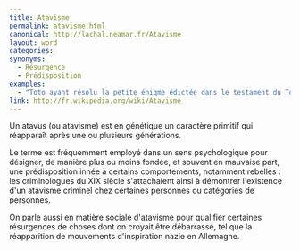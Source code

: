 ```yaml
---
title: Atavisme
permalink: atavisme.html
canonical: http://lachal.neamar.fr/Atavisme
layout: word
categories:
synonyms:
  - Résurgence
  - Prédisposition
examples:
  - "Toto ayant résolu la petite énigme édictée dans le testament du Tonton d'Armorique parti ad patres vient d'accéder à la ploutocratie : il est devenu richissime. Aujourd'hui, nous avons affaire à un grand expert de numismatique et brasse les valeurs fiduciaires à tour de bras. À son tour de jouer le tonton \"pawnbroker\" (dur l'atavisme !). (cf. histoires)"
link: http://fr.wikipedia.org/wiki/Atavisme
---
```


Un atavus (ou atavisme) est en génétique un caractère primitif qui réapparaît après une ou plusieurs générations.

Le terme est fréquemment employé dans un sens psychologique pour désigner, de manière plus ou moins fondée, et souvent en mauvaise part, une prédisposition innée à certains comportements, notamment rebelles : les criminologues du XIX siècle s'attachaient ainsi à démontrer l'existence d'un atavisme criminel chez certaines personnes ou catégories de personnes.

On parle aussi en matière sociale d'atavisme pour qualifier certaines résurgences de choses dont on croyait être débarrassé, tel que la réapparition de mouvements d'inspiration nazie en Allemagne.

